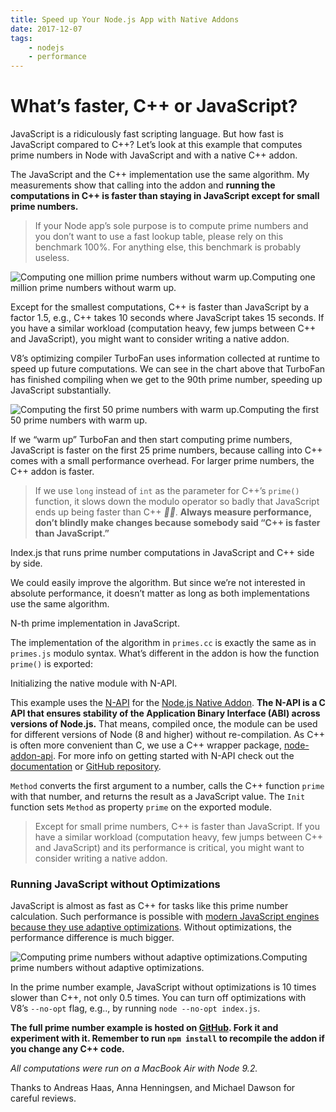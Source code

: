 ```yaml
---
title: Speed up Your Node.js App with Native Addons
date: 2017-12-07
tags: 
    - nodejs
    - performance
---
```

# What’s faster, C++ or JavaScript?

JavaScript is a ridiculously fast scripting language. But how fast is JavaScript compared to C++? Let’s look at this example that computes prime numbers in Node with JavaScript and with a native C++ addon.

The JavaScript and the C++ implementation use the same algorithm. My measurements show that calling into the addon and **running the computations in C++ is faster than staying in JavaScript except for small prime numbers.**

> If your Node app’s sole purpose is to compute prime numbers and you don’t want to use a fast lookup table, please rely on this benchmark 100%. For anything else, this benchmark is probably useless.

![Computing one million prime numbers without warm up.](WithOpt.png)Computing one million prime numbers without warm up.

Except for the smallest computations, C++ is faster than JavaScript by a factor 1.5, e.g., C++ takes 10 seconds where JavaScript takes 15 seconds. If you have a similar workload (computation heavy, few jumps between C++ and JavaScript), you might want to consider writing a native addon.

V8’s optimizing compiler TurboFan uses information collected at runtime to speed up future computations. We can see in the chart above that TurboFan has finished compiling when we get to the 90th prime number, speeding up JavaScript substantially.

![Computing the first 50 prime numbers with warm up.](WithOpt50.png)Computing the first 50 prime numbers with warm up.

If we “warm up” TurboFan and then start computing prime numbers, JavaScript is faster on the first 25 prime numbers, because calling into C++ comes with a small performance overhead. For larger prime numbers, the C++ addon is faster.

> If we use `long` instead of `int` as the parameter for C++’s `prime()` function, it slows down the modulo operator so badly that JavaScript ends up being faster than C++ *🤷🏻‍*. **Always measure performance, don’t blindly make ****changes**** because somebody said “C++ is faster than JavaScript.”**

<script src="https://gist.github.com/fhinkel/819c7292c4f503a5426077aaf0400157.js"></script>

<span class="figcaption_hack">Index.js that runs prime number computations in JavaScript and C++ side by side.</span>

We could easily improve the algorithm. But since we’re not interested in absolute performance, it doesn’t matter as long as both implementations use the same algorithm.

<script src="https://gist.github.com/fhinkel/2876ea53ab539c8d7c8e7026d5cdec72.js"></script><span class="figcaption_hack">N-th prime implementation in JavaScript.</span>

The implementation of the algorithm in `primes.cc` is exactly the same as in `primes.js` modulo syntax. What’s different in the addon is how the function `prime()` is exported:

<script src="https://gist.github.com/fhinkel/3596428e607e927b922615ba74152037.js"></script><span class="figcaption_hack">Initializing the native module with N-API.</span>

This example uses the [N-API](https://nodejs.org/api/n-api.html) for the [Node.js Native Addon](https://nodejs.org/api/addons.html). **The N-API is a C API that ensures stability of the Application Binary Interface (ABI) across versions of Node.js.** That means, compiled once, the module can be used for different versions of Node (8 and higher) without re-compilation. As C++ is often more convenient than C, we use a C++ wrapper package, [node-addon-api](https://www.npmjs.com/package/node-addon-api). For more info on getting started with N-API check out the [documentation](https://nodejs.org/dist/latest/docs/api/n-api.html) or [GitHub repository](https://github.com/nodejs/abi-stable-node).

`Method` converts the first argument to a number, calls the C++ function `prime` with that number, and returns the result as a JavaScript value. The `Init` function sets `Method` as property `prime` on the exported module.

> Except for small prime numbers, C++ is faster than JavaScript. If you have a similar workload (computation heavy, few jumps between C++ and JavaScript) and its performance is critical, you might want to consider writing a native addon.

### Running JavaScript without Optimizations

JavaScript is almost as fast as C++ for tasks like this prime number calculation. Such performance is possible with [modern JavaScript engines because they use adaptive optimizations](https://youtu.be/p-iiEDtpy6I). Without optimizations, the performance difference is much bigger.

![Computing prime numbers without adaptive optimizations.](WithoutOpt.png)Computing prime numbers without adaptive optimizations.

In the prime number example, JavaScript without optimizations is 10 times slower than C++, not only 0.5 times. You can turn off optimizations with V8’s `--no-opt` flag, e.g.., by running `node --no-opt index.js`.

**The full prime number example is hosted on **[GitHub](https://github.com/fhinkel/javascript-vs-native-addon-prime-numbers)**.  Fork it and experiment with it. Remember to run **`npm install`** to recompile the addon if you change any C++ code.**

*All computations were run on a MacBook Air with Node 9.2.*

Thanks to Andreas Haas, Anna Henningsen, and Michael Dawson for careful reviews.
